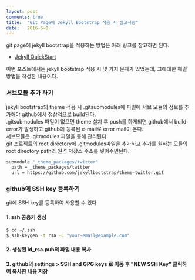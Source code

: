```yaml
---
layout: post
comments: true
title:  "Git Page에 Jekyll Bootstrap 적용 시 참고사항"
date:   2016-6-8
---
```



git page에 jekyll bootstrap을 적용하는 방법은 아래 링크를 참고하면 된다.
<ul>
<li>
  <a href="http://jekyllbootstrap.com/usage/jekyll-quick-start.html">Jekyll QuickStart</a>
</li>
</ul>

이번 포스트에서는 jekyll bootstrap 적용 시 몇 가지 문제가 있었는데, 그에대한 해결 방법을 작성한 내용이다.


### 서브모듈 추가 하기
jekyll bootstrap의 theme 적용 시 .gitsubmodules에 파일에 서브 모듈의 정보를 추가해야 github에서 정상적으로 build된다.<br>
.gitsubmodules 파일이 없으면 theme 설치 후 push를 하게되면 github에서 build error가 발생하고 github에 등록된 e-mail로 error mail이 온다.<br>
서브모듈은 .gitmodules 파일을 통해 관리된다.<br>
git 프로젝트의 root directory에 .gitmodules파일을 추가하고 추가를 원하는 모듈의 root directory path와 원격 저장소 주소를 넣어주면된다.

```bash
submodule "_theme_packages/twitter"
  path = _theme_packages/twitter
  url = https://github.com/jekyllbootstrap/theme-twitter.git
```

### github에 SSH key 등록하기
git에 SSH key를 등록하여 사용할 수 있다.

#### 1. ssh 공용키 생성

```bash
$ cd ~/.ssh
$ ssh-keygen -t rsa -C "your-email@example.com"
```

#### 2. 생성된 id_rsa.pub의 파일 내용 복사

#### 3. github의 settings > SSH and GPG keys 로 이동 후 "NEW SSH Key" 클릭하여 복사한 내용 저장




